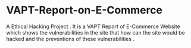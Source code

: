 # VAPT-Report-on-E-Commerce
A Ethical Hacking Project  . It is a VAPT Report of E-Commerce Website which shows the vulnerabilities in the site that how can the site would be hacked and the preventions of these vulnerabilities . 
